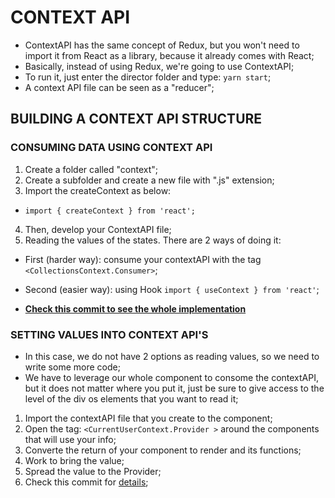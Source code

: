 # CONTEXT API

- ContextAPI has the same concept of Redux, but you won't need to import it from React as a library, because it already comes with React;
- Basically, instead of using Redux, we're going to use ContextAPI;
- To run it, just enter the director folder and type: ``yarn start``;
- A context API file can be seen as a "reducer";

## BUILDING A CONTEXT API STRUCTURE
### CONSUMING DATA USING CONTEXT API
1. Create a folder called "context";
2. Create a subfolder and create a new file with ".js" extension;
3. Import the createContext as below:
- ``import { createContext } from 'react';``
4. Then, develop your ContextAPI file;
5. Reading the values of the states. There are 2 ways of doing it:
- First (harder way): consume your contextAPI with the tag ``<CollectionsContext.Consumer>``;
- Second (easier way): using Hook ``import { useContext } from 'react'``;

- <b>[Check this commit to see the whole implementation](https://github.com/jvlessa/React--Zero-To-Mastery/commit/6963ff96c38a368e257d81deaa2891d4eed27622)</b>

### SETTING VALUES INTO CONTEXT API'S
- In this case, we do not have 2 options as reading values, so we need to write some more code;
- We have to leverage our whole component to consome the contextAPI, but it does not matter where you put it, just be sure to give access to the level of the div os elements that you want to read it;
1. Import the contextAPI file that you create to the component;
2. Open the tag: ``<CurrentUserContext.Provider >`` around the components that will use your info;
3. Converte the return of your component to render and its functions;
4. Work to bring the value;
5. Spread the value to the Provider;
6. Check this commit for [details]();